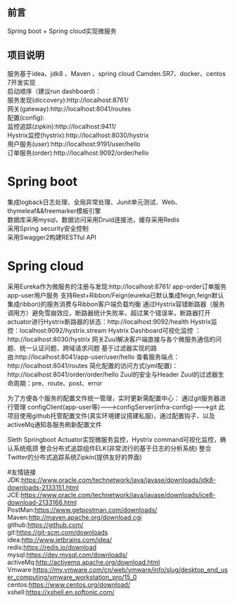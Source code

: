 ## 前言  
Spring boot + Spring cloud实现微服务

## 项目说明  
服务基于idea、jdk8 、Maven 、spring cloud Camden.SR7、docker、centos 7开发实现  
启动顺序（建议run dashboard)：  
服务发现(diccovery):http://localhost:8761/  
网关(gateway):http://localhost:8041/routes  
配置(config):  
监控追踪(zipkin):http://localhost:9411/  
Hystrix监控(hystrix):http://localhost:8030/hystrix  
用户服务(user):http://localhost:9191/user/hello  
订单服务(order):http://localhost:9092/order/hello  

# Spring boot  
集成logback日志处理、全局异常处理、Junit单元测试、Web、thymeleaf&&freemarker模板引擎  
数据库采用mysql，数据访问采用Druid连接池，缓存采用Redis  
采用Spring security安全控制  
采用Swagger2构建RESTful API  
# Spring cloud  
采用Eureka作为微服务的注册与发现:http://localhost:8761/
app-order订单服务 app-user用户服务
支持Rest+Ribbon/Feign(eureka已默认集成feign,feign默认集成ribbon)的服务消费与Ribbon客户端负载均衡
通过Hystrix容错断路器（服务调用方）避免雪崩效应，断路器统计失败率，超过某个错误率，断路器打开
actuator进行Hystrix断路器的状态：http://localhost:9092/health
Hystrix监控：localhost:9092/hystrix.stream
Hystrix Dashboard可视化监控 ：http://localhost:8030/hystrix
网关Zuul解决客户端直接与各个微服务通信的问题、统一认证问题、跨域请求问题
基于过滤器实现的路由:http://localhost:8041/app-user/user/hello
查看服务端点：http://localhost:8041/routes
简化配置的访问方式(yml配置)：http://localhost:8041/order/order/hello
Zuul的安全与Header
Zuul的过滤器生命周期：pre、route、post、error

为了方便各个服务的配置文件统一管理，实时更新需配置中心：
通过git服务器进行管理
configClient(app-user等)--->configServer(infra-config)--->git
此项目使用github托管配置文件(真实环境建议搭建私服)，通过配置钩子、以及activeMq通知各服务刷新配置文件

Sleth
Springboot Actuator实现微服务监控，Hystrix command可视化监控，确认系统瓶颈
整合分布式追踪组件ELK(非常流行的基于日志的分析系统)
整合Twitter的分布式追踪系统Zipkin(提供友好的界面)




#友情链接
JDK:https://www.oracle.com/technetwork/java/javase/downloads/jdk8-downloads-2133151.html  
JCE:https://www.oracle.com/technetwork/java/javase/downloads/jce8-download-2133166.html  
PostMan:https://www.getpostman.com/downloads/  
Maven:http://maven.apache.org/download.cgi  
github:https://github.com/  
git:https://git-scm.com/downloads  
idea:http://www.jetbrains.com/idea/  
redis:https://redis.io/download  
mysql:https://dev.mysql.com/downloads/  
activeMq:http://activemq.apache.org/download.html  
Vmware:https://my.vmware.com/cn/web/vmware/info/slug/desktop_end_user_computing/vmware_workstation_pro/15_0  
centos:https://www.centos.org/download/  
xshell:https://xshell.en.softonic.com/  





